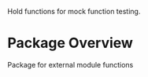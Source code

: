 Hold functions for mock function testing.

# Package Overview
Package for external module functions
